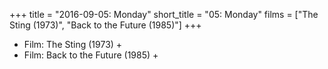 +++
title = "2016-09-05: Monday"
short_title = "05: Monday"
films = ["The Sting (1973)", "Back to the Future (1985)"]
+++


* Film: The Sting (1973) +
* Film: Back to the Future (1985) +
